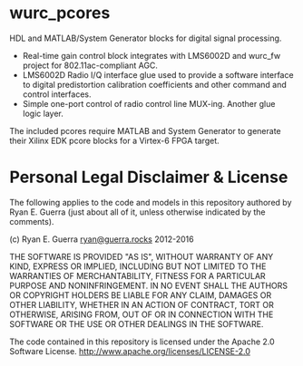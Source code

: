 # wurc_pcores
HDL and MATLAB/System Generator blocks for digital signal processing.

* Real-time gain control block integrates with LMS6002D and wurc_fw project for 802.11ac-compliant AGC.
* LMS6002D Radio I/Q interface glue used to provide a software interface to digital predistortion calibration coefficients and other command and control interfaces.
* Simple one-port control of radio control line MUX-ing. Another glue logic layer.

The included pcores require MATLAB and System Generator to generate their Xilinx EDK pcore blocks for a Virtex-6 FPGA target.

# Personal Legal Disclaimer & License
The following applies to the code and models in this repository authored by Ryan E. Guerra
(just about all of it, unless otherwise indicated by the comments).

(c) Ryan E. Guerra ryan@guerra.rocks 2012-2016

THE SOFTWARE IS PROVIDED "AS IS", WITHOUT WARRANTY OF ANY KIND, EXPRESS OR IMPLIED,
INCLUDING BUT NOT LIMITED TO THE WARRANTIES OF MERCHANTABILITY, FITNESS FOR A PARTICULAR
PURPOSE AND NONINFRINGEMENT. IN NO EVENT SHALL THE AUTHORS OR COPYRIGHT HOLDERS BE LIABLE
FOR ANY CLAIM, DAMAGES OR OTHER LIABILITY, WHETHER IN AN ACTION OF CONTRACT, TORT OR
OTHERWISE, ARISING FROM, OUT OF OR IN CONNECTION WITH THE SOFTWARE OR THE USE OR OTHER
DEALINGS IN THE SOFTWARE.

The code contained in this repository is licensed under the Apache 2.0 Software License.
http://www.apache.org/licenses/LICENSE-2.0
